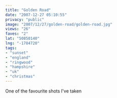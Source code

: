```yaml
---
title: "Golden Road"
date: "2007-12-27 05:10:55"
privacy: "public"
image: "2007/12/27/golden-road/golden-road.jpg"
views: "26"
faves: "2"
lat: "50850140"
lng: "-1784720"
tags:
- "sunset"
- "england"
- "ringwood"
- "hampshire"
- "uk"
- "christmas"
---
```

One of the favourite shots I've taken
